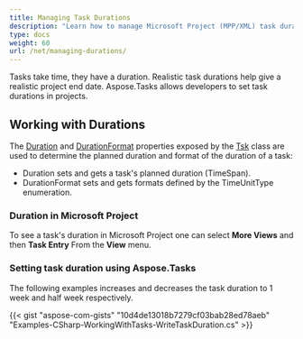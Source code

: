 ```yaml
---
title: Managing Task Durations
description: "Learn how to manage Microsoft Project (MPP/XML) task durations using Aspose.Tasks for .NET."
type: docs
weight: 60
url: /net/managing-durations/
---
```


Tasks take time, they have a duration. Realistic task durations help give a realistic project end date. Aspose.Tasks allows developers to set task durations in projects.

## **Working with Durations**
The [Duration](https://apireference.aspose.com/tasks/net/aspose.tasks/tsk/fields/duration) and [DurationFormat](https://apireference.aspose.com/tasks/net/aspose.tasks/tsk/fields/durationformat) properties exposed by the [Tsk](https://apireference.aspose.com/tasks/net/aspose.tasks/tsk) class are used to determine the planned duration and format of the duration of a task:

- Duration sets and gets a task's planned duration (TimeSpan).
- DurationFormat sets and gets formats defined by the TimeUnitType enumeration.

### **Duration in Microsoft Project**
To see a task's duration in Microsoft Project one can select **More Views** and then **Task Entry** From the **View** menu.

### **Setting task duration using Aspose.Tasks**
The following examples increases and decreases the task duration to 1 week and half week respectively.

{{< gist "aspose-com-gists" "10d4de13018b7279cf03bab28ed78aeb" "Examples-CSharp-WorkingWithTasks-WriteTaskDuration.cs" >}}
